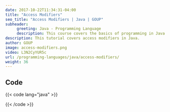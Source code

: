 ```yaml
---
date: 2017-10-22T11:34:31-04:00
title: "Access Modifiers"
seo_title: "Access Modifiers | Java | GOUP"
subheader:
     greeting: Java - Programming Language
     description: This course covers the basics of programming in Java. Work your way through the videos/articles and I'll teach you everything you need to know to start your programming journey!
description: This tutorial covers access modifiers in Java.
author: GOUP
image: access-modifiers.png
video: L3N2CyYUR5c
url: /programming-languages/java/access-modifiers/
weight: 36
---
```


## Code

{{< code lang="java" >}}


{{< /code >}}